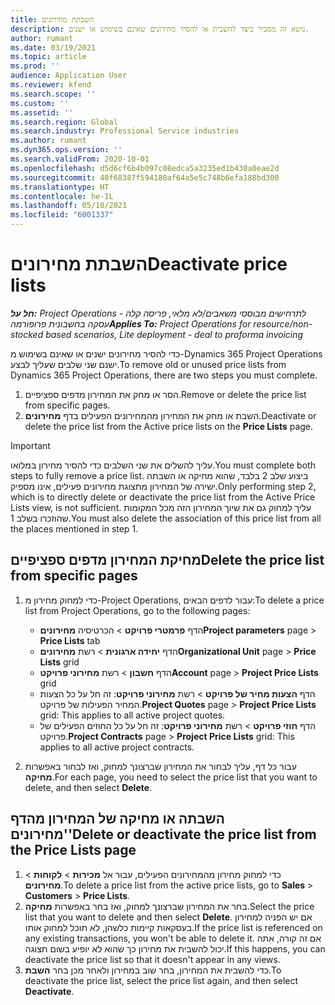 ```yaml
---
title: השבתת מחירונים
description: נושא זה מסביר כיצד להשבית או להסיר מחירונים שאינם בשימוש או ישנים.
author: rumant
ms.date: 03/19/2021
ms.topic: article
ms.prod: ''
audience: Application User
ms.reviewer: kfend
ms.search.scope: ''
ms.custom: ''
ms.assetid: ''
ms.search.region: Global
ms.search.industry: Professional Service industries
ms.author: rumant
ms.dyn365.ops.version: ''
ms.search.validFrom: 2020-10-01
ms.openlocfilehash: d5d6cf6b4b097c08edca5a3235ed1b438a0eae2d
ms.sourcegitcommit: 40f68387f594180af64a5e5c748b6efa188bd300
ms.translationtype: HT
ms.contentlocale: he-IL
ms.lasthandoff: 05/10/2021
ms.locfileid: "6001337"
---
```

# <a name="deactivate-price-lists"></a><span data-ttu-id="562ae-103">השבתת מחירונים</span><span class="sxs-lookup"><span data-stu-id="562ae-103">Deactivate price lists</span></span> 

<span data-ttu-id="562ae-104">_**חל על:** Project Operations לתרחישים מבוססי משאבים/לא מלאי, פריסה קלה - עסקה בחשבונית פרופורמה_</span><span class="sxs-lookup"><span data-stu-id="562ae-104">_**Applies To:** Project Operations for resource/non-stocked based scenarios, Lite deployment - deal to proforma invoicing_</span></span>

<span data-ttu-id="562ae-105">כדי להסיר מחירונים ישנים או שאינם בשימוש מ-Dynamics 365 Project Operations ישנם שני שלבים שעליך לבצע.</span><span class="sxs-lookup"><span data-stu-id="562ae-105">To remove old or unused price lists from Dynamics 365 Project Operations, there are two steps you must complete.</span></span> 

1. <span data-ttu-id="562ae-106">הסר או מחק את המחירון מדפים ספציפיים.</span><span class="sxs-lookup"><span data-stu-id="562ae-106">Remove or delete the price list from specific pages.</span></span>
2. <span data-ttu-id="562ae-107">השבת או מחק את המחירון מהמחירונים הפעילים בדף **מחירונים**.</span><span class="sxs-lookup"><span data-stu-id="562ae-107">Deactivate or delete the price list from the Active price lists on the **Price Lists** page.</span></span>

>[!IMPORTANT]
> <span data-ttu-id="562ae-108">עליך להשלים את שני השלבים כדי להסיר מחירון במלואו.</span><span class="sxs-lookup"><span data-stu-id="562ae-108">You must complete both steps to fully remove a price list.</span></span> <span data-ttu-id="562ae-109">ביצוע שלב 2 בלבד, שהוא מחיקה או השבתה ישירה של המחירון מתצוגת מחירונים פעילים, אינו מספיק.</span><span class="sxs-lookup"><span data-stu-id="562ae-109">Only performing step 2, which is to directly delete or deactivate the price list from the Active Price Lists view, is not sufficient.</span></span> <span data-ttu-id="562ae-110">עליך למחוק גם את שיוך המחירון הזה מכל המקומות שהוזכרו בשלב 1.</span><span class="sxs-lookup"><span data-stu-id="562ae-110">You must also delete the association of this price list from all the places mentioned in step 1.</span></span>

## <a name="delete-the-price-list-from-specific-pages"></a><span data-ttu-id="562ae-111">מחיקת המחירון מדפים ספציפיים</span><span class="sxs-lookup"><span data-stu-id="562ae-111">Delete the price list from specific pages</span></span>
1. <span data-ttu-id="562ae-112">כדי למחוק מחירון מ-Project Operations, עבור לדפים הבאים:</span><span class="sxs-lookup"><span data-stu-id="562ae-112">To delete a price list from Project Operations, go to the following pages:</span></span>  

      - <span data-ttu-id="562ae-113">הדף **פרמטרי פרויקט** > הכרטיסיה **מחירונים**</span><span class="sxs-lookup"><span data-stu-id="562ae-113">**Project parameters** page > **Price Lists** tab</span></span>
      - <span data-ttu-id="562ae-114">הדף **יחידה ארגונית** > רשת **מחירונים**</span><span class="sxs-lookup"><span data-stu-id="562ae-114">**Organizational Unit** page > **Price Lists** grid</span></span>
      - <span data-ttu-id="562ae-115">הדף **חשבון** > רשת **מחירוני פרויקט**</span><span class="sxs-lookup"><span data-stu-id="562ae-115">**Account** page > **Project Price Lists** grid</span></span>
      - <span data-ttu-id="562ae-116">הדף **הצעות מחיר של פרויקט** > רשת **מחירוני פרויקט**: זה חל על כל הצעות המחיר הפעילות של פרויקט.</span><span class="sxs-lookup"><span data-stu-id="562ae-116">**Project Quotes** page > **Project Price Lists** grid: This applies to all active project quotes.</span></span>
      - <span data-ttu-id="562ae-117">הדף **חוזי פרויקט** > רשת **מחירוני פרויקט**: זה חל על כל החוזים הפעילים של פרויקט.</span><span class="sxs-lookup"><span data-stu-id="562ae-117">**Project Contracts** page > **Project Price Lists** grid: This applies to all active project contracts.</span></span>

 2. <span data-ttu-id="562ae-118">עבור כל דף, עליך לבחור את המחירון שברצונך למחוק, ואז לבחור באפשרות **מחיקה**.</span><span class="sxs-lookup"><span data-stu-id="562ae-118">For each page, you need to select the price list that you want to delete, and then select **Delete**.</span></span> 
 
## <a name="delete-or-deactivate-the-price-list-from-the-price-lists-page"></a><span data-ttu-id="562ae-119">השבתה או מחיקה של המחירון מהדף 'מחירונים'</span><span class="sxs-lookup"><span data-stu-id="562ae-119">Delete or deactivate the price list from the Price Lists page</span></span>
 
1. <span data-ttu-id="562ae-120">כדי למחוק מחירון מהמחירונים הפעילים, עבור אל **מכירות** > **לקוחות** > **מחירונים**.</span><span class="sxs-lookup"><span data-stu-id="562ae-120">To delete a price list from the active price lists, go to **Sales** > **Customers** > **Price Lists**.</span></span> 
2. <span data-ttu-id="562ae-121">בחר את המחירון שברצונך למחוק, ואז בחר באפשרות **מחיקה**.</span><span class="sxs-lookup"><span data-stu-id="562ae-121">Select the price list that you want to delete and then select **Delete**.</span></span> <span data-ttu-id="562ae-122">אם יש הפניה למחירון בעסקאות קיימות כלשהן, לא תוכל למחוק אותו.</span><span class="sxs-lookup"><span data-stu-id="562ae-122">If the price list is referenced on any existing transactions, you won't be able to delete it.</span></span> <span data-ttu-id="562ae-123">אם זה קורה, אתה יכול להשבית את מחירון כך שהוא לא יופיע בשום תצוגה.</span><span class="sxs-lookup"><span data-stu-id="562ae-123">If this happens, you can deactivate the price list so that it doesn't appear in any views.</span></span> 
3. <span data-ttu-id="562ae-124">כדי להשבית את המחירון, בחר שוב במחירון ולאחר מכן בחר **השבת**.</span><span class="sxs-lookup"><span data-stu-id="562ae-124">To deactivate the price list, select the price list again, and then select **Deactivate**.</span></span>   
